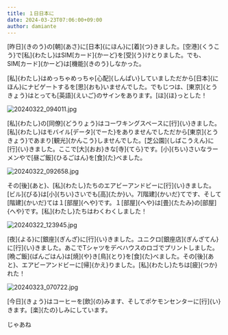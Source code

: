 ```yaml
---
title: １日日本に
date: 2024-03-23T07:06:00+09:00
author: damiante
---
```

[昨日]{きのう}の[朝]{あさ}に[日本]{にほん}に[着]{つ}きました。[空港]{くうこう}で[私]{わたし}はSIM[カード]{かーど}を[受]{う}けとりました。でも、SIM[カード]{かーど}は[機能]{きのう}しなかった。

[私]{わたし}はめっちゃめっちゃ[心配]{しんぱい}していましただから[日本]{にほん}にナビゲートするを[思]{おも}いませんでした。でもじつは、[東京]{とうきょう}はとっても[英語]{えいご}のサインをあります。[ほ]{ほ}っとした！

![20240322_094011.jpg](https://github.com/devhou-se/www-jp/assets/12438044/d7dbd6fa-ca9d-4692-b9d1-7faf77f3fa6e)


[私]{わたし}の[同僚]{どうりょう}はコーワキングスペースに[行]{い}きました。[私]{わたし}はモバイル[データ]{でーた}をありませんでしただから[東京]{とうきょう}であまり[観光]{かんこう}しませんでした。[芝公園]{しばこうえん}に[行]{い}きました。ここで[大]{おお}きな[寺]{てら}です。[小]{ちい}さいなラーメンやで[昼ご飯]{ひるごはん}を[食]{た}べました。

![20240322_092658.jpg](https://github.com/devhou-se/www-jp/assets/12438044/2e6419e0-a429-446c-8a79-e0a047c2ccfd)


その[後]{あと}、[私]{わたし}たちのエアビーアンドビーに[行]{い}きました。[ビル]{びる}は[小]{ちい}さいでも[高]{たか}い。7[階建]{かいだ}てです、そして[階建]{かいだ}ては１[部屋]{へや}です。１[部屋]{へや}は[畳]{たたみ}の[部屋]{へや}です。[私]{わたし}たちはわくわくしました！

![20240322_123945.jpg](https://github.com/devhou-se/www-jp/assets/12438044/9e07a860-f2a0-4f91-8a35-b3a696bb27e6)



[夜]{よる}に[銀座]{ぎんざ}に[行]{い}きました。ユニクロ[銀座店]{ぎんざてん}に[行]{い}きました。あこでTシャツをデベハウスのロゴでプリントしました。[晩ご飯]{ばんごはん}は[焼]{や}き[鳥]{とり}を[食]{た}べました。その[後]{あと}、エアビーアンドビーに[帰]{かえ}りました。[私]{わたし}たちは[疲]{つか}れた！

![20240323_070722.jpg](https://github.com/devhou-se/www-jp/assets/12438044/e3762b70-2b51-4505-90e7-cfee78ee6411)



[今日]{きょう}はコーヒーを[飲]{の}みます、そしてポケモンセンターに[行]{い}きます。[楽]{たの}しみにしています。

じゃあね